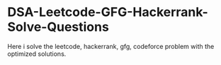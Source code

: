 # DSA-Leetcode-GFG-Hackerrank-Solve-Questions
Here i solve the leetcode, hackerrank, gfg, codeforce problem with the optimized solutions.
